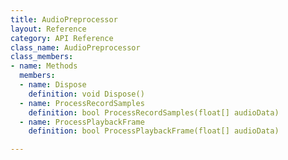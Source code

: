 ```yaml
---
title: AudioPreprocessor
layout: Reference
category: API Reference
class_name: AudioPreprocessor
class_members:
- name: Methods
  members:
  - name: Dispose
    definition: void Dispose()
  - name: ProcessRecordSamples
    definition: bool ProcessRecordSamples(float[] audioData)
  - name: ProcessPlaybackFrame
    definition: bool ProcessPlaybackFrame(float[] audioData)

---
```

